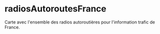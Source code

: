# radiosAutoroutesFrance
Carte avec l'ensemble des radios autoroutières pour l'information trafic de France.

